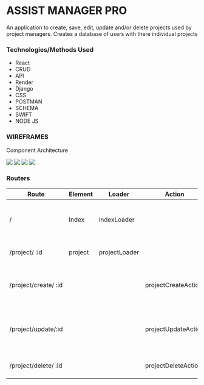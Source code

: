 # ASSIST MANAGER PRO 
An application to create, save, edit, update and/or delete projects used by project managers. Creates a database of users with there individual projects

### Technologies/Methods Used
- React
- CRUD
- API
- Render
- Django
- CSS
- POSTMAN
- SCHEMA
- SWIFT
- NODE JS
  

### WIREFRAMES

Component Architecture

<img src="https://i.imgur.com/yzRJlEt.png">
<img src="https://i.imgur.com/Ol6scgq.jpg">
<img src="https://i.imgur.com/T8tbZ5k.png">
<img src="https://i.imgur.com/IK10t6D.png">


### Routers

|Route | Element | Loader | Action | Summary |
|---------|-------------|----------|-----------|--------------|
| / | Index | indexLoader | | Display lists of projects with user name and title |
| /project/ :id | project| projectLoader | | Display the selected project|
| /project/create/ :id | | | projectCreateAction | creates a new project page with project information |
| /project/update/:id | | | projectUpdateAction | updates a pre-existing project with new/altered data |
| /project/delete/ :id | | | projectDeleteAction | deletes a previous project |
